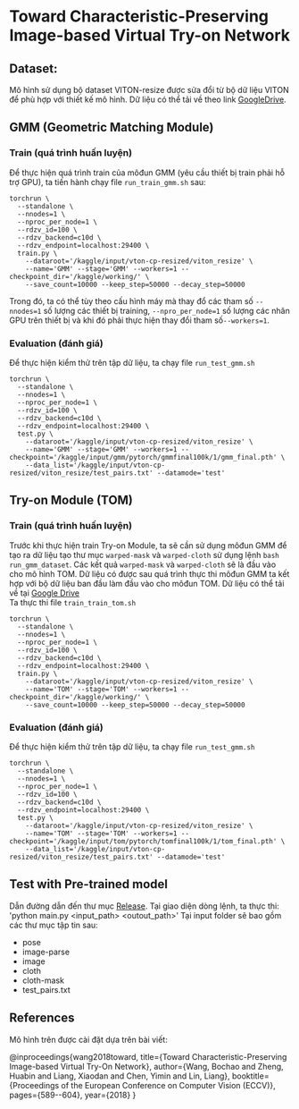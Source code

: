 # Toward Characteristic-Preserving Image-based Virtual Try-on Network

## Dataset:
Mô hình sử dụng bộ dataset VITON-resize được sửa đổi từ bộ dữ liệu VITON để phù hợp với thiết kế mô hình. Dữ liệu có thể tải về theo link [GoogleDrive](https://drive.google.com/open?id=1MxCUvKxejnwWnoZ-KoCyMCXo3TLhRuTo).
## GMM (Geometric Matching Module)
### Train (quá trình huấn luyện)
Để thực hiện quá trình train của môđun GMM (yêu cầu thiết bị train phải hỗ trợ GPU), ta tiến hành chạy file `run_train_gmm.sh` sau:
``` shell
torchrun \
  --standalone \
  --nnodes=1 \
  --nproc_per_node=1 \
  --rdzv_id=100 \
  --rdzv_backend=c10d \
  --rdzv_endpoint=localhost:29400 \
  train.py \
    --dataroot='/kaggle/input/vton-cp-resized/viton_resize' \
    --name='GMM' --stage='GMM' --workers=1 --checkpoint_dir='/kaggle/working/' \
    --save_count=10000 --keep_step=50000 --decay_step=50000
```
Trong đó, ta có thể tùy theo cấu hình máy mà thay đổ các tham số `--nnodes=1` số lượng các thiết bị training, `--npro_per_node=1` số lượng các nhân GPU trên thiết bị và khi đó phải thực hiện thay đổi tham số`--workers=1`.

### Evaluation (đánh giá)
Để thực hiện kiểm thử trên tập dữ liệu, ta chạy file `run_test_gmm.sh`
``` shell
torchrun \
  --standalone \
  --nnodes=1 \
  --nproc_per_node=1 \
  --rdzv_id=100 \
  --rdzv_backend=c10d \
  --rdzv_endpoint=localhost:29400 \
  test.py \
    --dataroot='/kaggle/input/vton-cp-resized/viton_resize' \
    --name='GMM' --stage='GMM' --workers=1 --checkpoint='/kaggle/input/gmm/pytorch/gmmfinal100k/1/gmm_final.pth' \
    --data_list='/kaggle/input/vton-cp-resized/viton_resize/test_pairs.txt' --datamode='test'
```

## Try-on Module (TOM)
### Train (quá trình huấn luyện)
Trước khi thực hiện train Try-on Module, ta sẽ cần sử dụng môđun GMM để tạo ra dữ liệu tạo thư mục `warped-mask` và `warped-cloth` sử dụng lệnh `bash run_gmm_dataset`. Các kết quả `warped-mask` và `warped-cloth` sẽ là đầu vào cho mô hình TOM. Dữ liệu có được sau quá trình thực thi môđun GMM ta kết hợp với bộ dữ liệu ban đầu làm đầu vào cho môđun TOM. Dữ liệu có thể tải về tại [Google Drive](https://drive.google.com/file/d/14vS4Thf7ma3Q4uXdvLnpzhSJ0SLgWLaQ/view?usp=drive_link)<br>
Ta thực thi file `train_train_tom.sh`
``` shell
torchrun \
  --standalone \
  --nnodes=1 \
  --nproc_per_node=1 \
  --rdzv_id=100 \
  --rdzv_backend=c10d \
  --rdzv_endpoint=localhost:29400 \
  train.py \
    --dataroot='/kaggle/input/vton-cp-resized/viton_resize' \
    --name='TOM' --stage='TOM' --workers=1 --checkpoint_dir='/kaggle/working/' \
    --save_count=10000 --keep_step=50000 --decay_step=50000
```

### Evaluation (đánh giá)
Để thực hiện kiểm thử trên tập dữ liệu, ta chạy file `run_test_gmm.sh`
``` shell
torchrun \
  --standalone \
  --nnodes=1 \
  --nproc_per_node=1 \
  --rdzv_id=100 \
  --rdzv_backend=c10d \
  --rdzv_endpoint=localhost:29400 \
  test.py \
    --dataroot='/kaggle/input/vton-cp-resized/viton_resize' \
    --name='TOM' --stage='TOM' --workers=1 --checkpoint='/kaggle/input/tom/pytorch/tomfinal100k/1/tom_final.pth' \
    --data_list='/kaggle/input/vton-cp-resized/viton_resize/test_pairs.txt' --datamode='test'
```
## Test with Pre-trained model
Dẫn đường dẫn đến thư mục [Release](https://drive.google.com/drive/folders/1UmfTKHUZcw5HXFlES_A0e7WcSkm8oarm?usp=sharing).
Tại giao diện dòng lệnh, ta thực thi: 'python main.py <input_path> <outout_path>'
Tại input folder sẽ bao gồm các thư mục tập tin sau: 
- pose
- image-parse
- image
- cloth
- cloth-mask
- test_pairs.txt
## References
Mô hình trên được cài đặt dựa trên bài viết:

@inproceedings{wang2018toward,
	title={Toward Characteristic-Preserving Image-based Virtual Try-On Network},
	author={Wang, Bochao and Zheng, Huabin and Liang, Xiaodan and Chen, Yimin and Lin, Liang},
	booktitle={Proceedings of the European Conference on Computer Vision (ECCV)},
	pages={589--604},
	year={2018}
}
